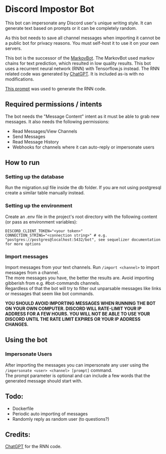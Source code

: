 # Discord Impostor Bot

This bot can impersonate any Discord user's unique writing style. It can generate text based on prompts or it can be completely random.

As this bot needs to save all channel messages when importing it cannot be a public bot for privacy reasons. You must self-host it to use it on your own servers.

This bot is the successor of the [MarkovBot](https://github.com/Trojaner/MarkovBot). The MarkovBot used markov chains for text prediction, which resulted in low quality results.
This bot uses a recurrent neural network (RNN) with Tensorflow.js instead. The RNN related code was generated by [ChatGPT](https://openai.com/blog/chatgpt/). It is included as-is with no modifications.

[This prompt](https://github.com/Trojaner/ImpostorBot/blob/master/misc/chatgpt-query.txt) was used to generate the RNN code.

## Required permissions / intents

The bot needs the "Message Content" intent as it must be able to grab new messages.
It also needs the following permissions:

- Read Messages/View Channels
- Send Messages
- Read Message History
- Webhooks for channels where it can auto-reply or impersonate users

## How to run

### Setting up the database

Run the migration.sql file inside the db folder. If you are not using postgresql create a similar table manually instead.

### Setting up the environment

Create an .env file in the project's root directory with the following content (or pass as environment variables):

```
DISCORD_CLIENT_TOKEN="<your token>"
CONNECTION_STRING="<connection string>" # e.g. "postgres://postgres@localhost:5432/bot", see sequelizer documentation for more options
```

### Import messages

Import messages from your text channels. Run `/import <channel>` to import messages from a channel.  
The more messages you have, the better the results are. Avoid importing gibberish from e.g. #bot-commands channels.  
Regardless of that the bot will try to filter out unparsable messages like links or messages that seem like bot commands.

**YOU SHOULD AVOID IMPORTING MESSAGES WHEN RUNNING THE BOT ON YOUR OWN COMPUTER. DISCORD WILL RATE-LIMIT YOUR IP ADDRESS FOR A FEW HOURS. YOU WILL NOT BE ABLE TO USE YOUR DISCORD UNTIL THE RATE LIMIT EXPIRES OR YOUR IP ADDRESS CHANGES.**

## Using the bot

### Impersonate Users

After importing the messages you can impersonate any user using the `/impersonate <user> <channel> [prompt]` command.  
The prompt parameter is optional and can include a few words that the generated message should start with.

## Todo:

- Dockerfile
- Periodic auto importing of messages
- Randomly reply as random user (to questions?)

## Credits:

[ChatGPT](https://openai.com/blog/chatgpt/) for the RNN code.
